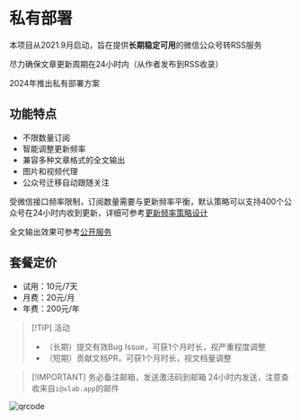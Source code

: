 # 私有部署

本项目从2021.9月启动，旨在提供**长期稳定可用**的微信公众号转RSS服务

尽力确保文章更新周期在24小时内（从作者发布到RSS收录）

2024年推出私有部署方案

## 功能特点

- 不限数量订阅
- 智能调整更新频率
- 兼容多种文章格式的全文输出
- 图片和视频代理
- 公众号迁移自动跟随关注

受微信接口频率限制，订阅数量需要与更新频率平衡，默认策略可以支持400个公众号在24小时内收到更新，详细可参考[更新频率策略设计](https://blog.xlab.app/p/d73537b/)

全文输出效果可参考[公开服务](/list/)

## 套餐定价

- 试用：10元/7天
- 月费：20元/月
- 年费：200元/年

> [!TIP] 活动
>
> - （长期）提交有效Bug Issue，可获1个月时长，视严重程度调整
> - （短期）贡献文档PR，可获1个月时长，视文档量调整

> [!IMPORTANT] 务必备注邮箱，发送激活码到邮箱
> 24小时内发送，注意查收来自`i@xlab.app`的邮件

![qrcode](/image/wx.jpg)
